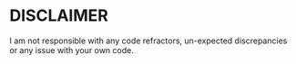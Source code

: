 DISCLAIMER
===========

I am not responsible with any code refractors, un-expected discrepancies or any issue with your own code.
